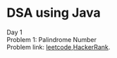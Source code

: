 # DSA using Java

Day 1 <br>
Problem 1: Palindrome Number <br>
Problem link: [leetcode](https://leetcode.com/problems/palindrome-number/description/),[HackerRank](https://www.hackerrank.com/contests/uno-computer-science-education-week-2013-high-school-programming-contest/challenges/palindromic-numbers).
